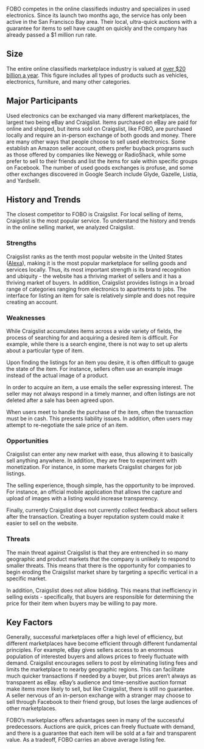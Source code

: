 FOBO competes in the online classifieds industry and specializes in used electronics. Since its launch two months ago, the service has only been active in the San Francisco Bay area. Their local, ultra-quick auctions with a guarantee for items to sell have caught on quickly and the company has already passed a $1 million run rate.

## Size

The entire online classifieds marketplace industry is valued at [over $20 billion a year](http://www.wired.com/2009/08/craigslist-vs-ebay/). This figure includes all types of products such as vehicles, electronics, furniture, and many other categories. 

## Major Participants

Used electronics can be exchanged via many different marketplaces, the largest two being eBay and Craigslist. Items purchased on eBay are paid for online and shipped, but items sold on Craigslist, like FOBO, are purchased locally and require an in-person exchange of both goods and money. There are many other ways that people choose to sell used electronics. Some establish an Amazon seller account, others prefer buyback programs such as those offered by companies like Newegg or RadioShack, while some prefer to sell to their friends and list the items for sale within specific groups on Facebook. The number of used goods exchanges is profuse, and some other exchanges discovered in Google Search include Glyde, Gazelle, Listia, and Yardsellr.


## History and Trends

The closest competitor to FOBO is Craigslist. For local selling of items, Craigslist is the most popular service. To understand the history and trends in the online selling market, we analyzed Craigslist. 

### Strengths
Craigslist ranks as the tenth most popular website in the United States ([Alexa](http://alexa.com)), making it is the most popular marketplace for selling goods and services locally. Thus, its most important strength is its brand recognition and ubiquity - the website has a thriving market of sellers and it has a thriving market of buyers. In addition, Craigslist provides listings in a broad range of categories ranging from electronics to apartments to jobs. The interface for listing an item for sale is relatively simple and does not require creating an account. 

### Weaknesses

While Craigslist accumulates items across a wide variety of fields, the process of searching for and acquiring a desired item is difficult. For example, while there is a search engine, there is not way to set up alerts about a particular type of item. 

Upon finding the listings for an item you desire, it is often difficult to gauge the state of the item. For instance, sellers often use an example image instead of the actual image of a product. 

In order to acquire an item, a use emails the seller expressing interest. The seller may not always respond in a timely manner, and often listings are not deleted after a sale has been agreed upon. 

When users meet to handle the purchase of the item, often the transaction must be in cash. This presents liability issues. In addition, often users may attempt to re-negotiate the sale price of an item. 

### Opportunities

Craigslist can enter any new market with ease, thus allowing it to basically sell anything anywhere. In addition, they are free to experiment with monetization. For instance, in some markets Craigslist charges for job listings. 

The selling experience, though simple, has the opportunity to be improved. For instance, an official mobile application that allows the capture and upload of images with a listing would increase transparency.

Finally, currently Craigslist does not currently collect feedback about sellers after the transaction. Creating a buyer reputation system could make it easier to sell on the website. 

### Threats

The main threat against Craigslist is that they are entrenched in so many geographic and product markets that the company is unlikely to respond to smaller threats. This means that there is the opportunity for companies to begin eroding the Craigslist market share by targeting a specific vertical in a specific market. 

In addition, Craigslist does not allow bidding. This means that inefficiency in selling exists - specifically, that buyers are responsible for determining the price for their item when buyers may be willing to pay more.



## Key Factors
Generally, successful marketplaces offer a high level of efficiency, but different marketplaces have become efficient through different fundamental principles. For example, eBay gives sellers access to an enormous population of interested buyers and allows prices to freely fluctuate with demand. Craigslist encourages sellers to post by eliminating listing fees and limits the marketplace to nearby geographic regions. This can facilitate much quicker transactions if needed by a buyer, but prices aren’t always as transparent as eBay. eBay’s audience and time-sensitive auction format make items more likely to sell, but like Craigslist, there is still no guarantee. A seller nervous of an in-person exchange with a stranger may choose to sell through Facebook to their friend group, but loses the large audiences of other marketplaces.

FOBO’s marketplace offers advantages seen in many of the successful predecessors. Auctions are quick, prices can freely fluctuate with demand, and there is a guarantee that each item will be sold at a fair and transparent value. As a tradeoff, FOBO carries an above average listing fee.

